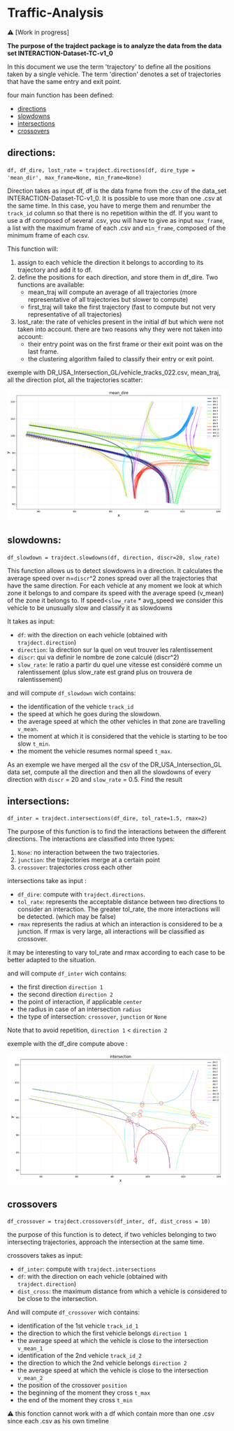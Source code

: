 # Traffic-Analysis

:warning: [Work in progress]

**The purpose of the trajdect package is to analyze the data from the data set INTERACTION-Dataset-TC-v1_0**

In this document we use the term 'trajectory' to define all the positions taken by a single vehicle.
The term 'direction' denotes a set of trajectories that have the same entry and exit point.

four main function has been defined: 
- [directions](#directions) 
- [slowdowns](#slowdowns)
- [intersections](#intersections)
- [crossovers](#crossovers)


## directions:

`df, df_dire, lost_rate = trajdect.directions(df, dire_type = 'mean_dir', max_frame=None, min_frame=None)`

Direction takes as input df, df is the data frame from the .csv of the data_set INTERACTION-Dataset-TC-v1_0.
It is possible to use more than one .csv at the same time. In this case, you have to merge them and renumber the `track_id` column so that there is no repetition within the df.
If you want to use a df composed of several .csv, you will have to give as input `max_frame`, a list with the maximum frame of each .csv and `min_frame`, composed of the minimum frame of each csv.


This function will: 
1. assign to each vehicle the direction it belongs to according to its trajectory and add it to df.
2. define the positions for each direction, and store them in df_dire. Two functions are available:
    - mean_traj will compute an average of all trajectories (more representative of all trajectories but slower to compute)
    - first_traj will take the first trajectory (fast to compute but not very representative of all trajectories)
3. lost_rate: the rate of vehicles present in the initial df but which were not taken into account. there are two reasons why they were not taken into account:
    - their entry point was on the first frame or their exit point was on the last frame.
    - the clustering algorithm failed to classify their entry or exit point.

exemple with DR_USA_Intersection_GL/vehicle_tracks_022.csv, mean_traj, all the direction plot, all the trajectories scatter:

<img src="IMAGE/traj_dire.png" width=600 height=300>

## slowdowns:

`df_slowdown = trajdect.slowdowns(df, direction, discr=20, slow_rate)`

This function allows us to detect slowdowns in a direction.
It calculates the average speed over n=`discr`^2 zones spread over all the trajectories that have the same direction.
For each vehicle at any moment we look at which zone it belongs to and compare its speed with the average speed (v_mean) of the zone it belongs to.
If speed<`slow_rate` * avg_speed we consider this vehicle to be unusually slow and classify it as slowdowns

It takes as input:
 - `df`: with the direction on each vehicle (obtained with `trajdect.direction`)
 - `direction`: la direction sur la quel on veut trouver les ralentissement
 - `discr`: qui va definir le nombre de zone calculé (discr^2)
 - `slow_rate`: le ratio a partir du quel une vitesse est considéré comme un ralentissement (plus slow_rate est grand plus on trouvera de ralentissement)


and will compute `df_slowdown` wich contains:
- the identification of the vehicle `track_id`
- the speed at which he goes during the slowdown.
- the average speed at which the other vehicles in that zone are travelling `v_mean`.
- the moment at which it is considered that the vehicle is starting to be too slow `t_min`.
- the moment the vehicle resumes normal speed `t_max`.

As an exemple we have merged all the csv of the DR_USA_Intersection_GL data set, compute all the direction and then all the slowdowns of every direction with `discr` = 20 and `slow_rate` = 0.5.
Find the result 


## intersections:

`df_inter = trajdect.intersections(df_dire, tol_rate=1.5, rmax=2)`

The purpose of this function is to find the interactions between the different directions.
The interactions are classified into three types:
1. `None`: no interaction between the two trajectories.
2. `junction`: the trajectories merge at a certain point
3. `crossover`: trajectories cross each other 

intersections take as input : 
- `df_dire`: compute with `trajdect.directions`.
- `tol_rate`: represents the acceptable distance between two directions to consider an interaction. The greater tol_rate, the more interactions will be detected. (which may be false)
- `rmax` represents the radius at which an interaction is considered to be a junction. If rmax is very large, all interactions will be classified as crossover.

it may be interesting to vary tol_rate and rmax according to each case to be better adapted to the situation.


and will compute `df_inter` wich contains: 
- the first direction `direction 1`
- the second direction `direction 2` 
- the point of interaction, if applicable `center`
- the radius in case of an intersection `radius`
- the type of intersection: `crossover`, `junction` or `None`


Note that to avoid repetition, `direction 1` < `direction 2`


exemple with the df_dire compute above :

<img src="IMAGE/intersection.png" width=600 height=300>

## crossovers

`df_crossover = trajdect.crossovers(df_inter, df, dist_cross = 10)`

the purpose of this function is to detect, if two vehicles belonging to two intersecting trajectories, approach the intersection at the same time.

crossovers takes as input:
- `df_inter`: compute with `trajdect.intersections`
- `df`: with the direction on each vehicle (obtained with `trajdect.direction`)
- `dist_cross`: the maximum distance from which a vehicle is considered to be close to the intersection.

And will compute `df_crossover` wich contains:

- identification of the 1st vehicle `track_id_1`
- the direction to which the first vehicle belongs `direction 1`
- the average speed at which the vehicle is close to the intersection `v_mean_1`
- identification of the 2nd vehicle `track_id_2`
- the direction to which the 2nd vehicle belongs `direction 2`
- the average speed at which the vehicle is close to the intersection `v_mean_2`
- the position of the crossover `position`
- the beginning of the moment they cross `t_max`
- the end of the moment they cross `t_min`

:warning: this fonction cannot work with a df which contain more than one .csv since each .csv as his own timeline
